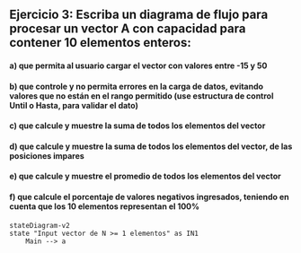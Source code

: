 ## Ejercicio 3: Escriba un diagrama de flujo para procesar un vector A con capacidad para contener 10 elementos enteros:
#### a) que permita al usuario cargar el vector con valores entre -15 y 50
#### b) que controle y no permita errores en la carga de datos, evitando valores que no están en el rango permitido (use estructura de control Until o Hasta, para validar el dato)
#### c) que calcule y muestre la suma de todos los elementos del vector
#### d) que calcule y muestre la suma de todos los elementos del vector, de las posiciones impares
#### e) que calcule y muestre el promedio de todos los elementos del vector
#### f) que calcule el porcentaje de valores negativos ingresados, teniendo en cuenta que los 10 elementos representan el 100%
```mermaid
stateDiagram-v2
state "Input vector de N >= 1 elementos" as IN1
    Main --> a
    
```


